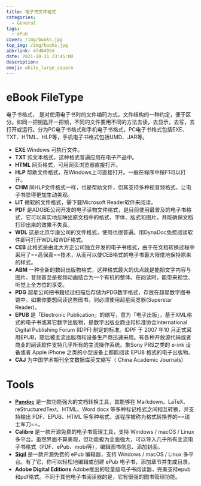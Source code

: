 ```yaml
---
title: 电子书文件格式
categories:
  - General
tags:
  - ePub
cover: /img/books.jpg
top_img: /img/books.jpg
abbrlink: 4fd8493d
date: 2021-10-31 23:45:00
description:
emoji: white_large_square
---
```


# eBook FileType

电子书格式， 是对使用电子书时的文件编码方式，文件结构的一种约定，便于区分。如同一把钥匙开一把锁，不同的文件要用不同的方法去读，去显示，去写，去打开或运行。分为PC电子书格式和手机电子书格式，PC电子书格式包括EXE、TXT、HTML、HLP等，手机电子书格式包括UMD、JAR等。

- **EXE** Windows 可执行文件。
- **TXT** 纯文本格式，这种格式普遍应用在电子产品中。
- **HTML** 网页格式，可用网页浏览器直接打开。
- **HLP** 帮助文件格式，在Windows上可直接打开。一般在程序中按F1可以打开。
- **CHM** 同HLP文件格式一样，也是帮助文件，但其支持多种视音频格式，让电子书显得更加生动美观。
- **LIT** 微软的文件格式，需下载Microsoft Reader软件来阅读。
- **PDF** 是ADOBE公司开发的电子读物文件格式，是目前使用最普及的电子书格式，它可以真实地反映出原文档中的格式、字体、版式和图片，并能确保文档打印出来的效果不失真。
- **WDL** 这是北京华康公司的文件格式，使用也很普遍。用DynaDoc免费阅读软件即可打开WDL和WDF格式。
- **CEB** 此格式是由北大方正公司独立开发的电子书格式，由于在文档转换过程中采用了==高保真==技术，从而可以使CEB格式的电子书最大限度地保持原来的样式。
- **ABM** 一种全新的数码出版物格式，这种格式最大的优点就是能把文字内容与图片、音频甚至是视频动画结合为一个有机的整体。在阅读时，能带来视觉、听觉上全方位的享受。
- **PDG** 超星公司把书籍经过扫描后存储为PDG数字格式，存放在超星数字图书馆中。如果你要想阅读这些图书，则必须使用超星阅览器(Superstar Reader)。
- **EPUB** 是「Electronic Publication」的缩写，意为「电子出版」。基于XML格式的电子书或其它数字出版物，是数字出版业商业和标准协会International Digital Publishing Forum (IDPF) 制定的标准。IDPF 于 2007 年10 月正式采用EPUB，随后被主流出版商和设备生产商迅速采用。有各种开放源代码或者商业的阅读软件支持几乎所有的主流操作系统。象Sony PRS之类的 e-ink 设备或者 Apple iPhone 之类的小型设备上都能阅读 EPUB 格式的电子出版物。
- **CAJ** 为中国学术期刊全文数据库英文缩写（ China Academic Journals）

# Tools

- [**Pandoc**](http://pandoc.org/) 是一款功能强大的文档转换工具，其能够在 Markdown、LaTeX、reStructuredText、HTML、Word docx 等多种标记格式之间相互转换，并支持输出 PDF、EPUB、HTML 等多种格式。该程序被称为格式转换界的==瑞士军刀==。
- **Calibre** 是一款开源免费的电子书管理工具，支持 Windows / macOS / Linux 多平台。虽然界面不算美观，但功能极为全面强大，可以导入几乎所有主流电子书格式（PDF、ePub、mobi等），编辑图书信息、添加封面。
- [**Sigil**][Sigil] 是一款开源免费的 ePub 编辑器，支持 Windows / macOS / Linux 多平台。有了它，你可以轻松地编辑或创建 ePub 电子书，添加章节并生成目录。
- **Adobe Digital Editions** Adobe推出的轻量级电子书阅读器，完美支持epub和pdf格式。不同于其他电子书阅读器的是，它有很强的图书管理功能。

[Sigil]: https://www.bilibili.com/video/BV1CW411r7er?p=2